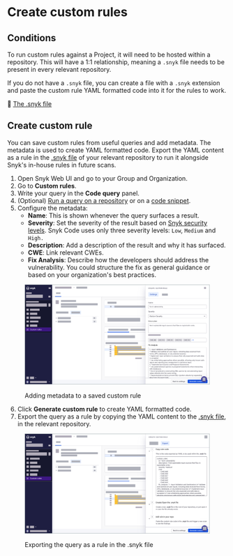 # Create custom rules

## Conditions

To run custom rules against a Project, it will need to be hosted within a repository. This will have a 1:1 relationship, meaning a `.snyk` file needs to be present in every relevant repository.&#x20;

If you do not have a `.snyk` file, you can create a file with a `.snyk` extension and paste the custom rule YAML formatted code into it for the rules to work.

:link: [The .snyk file](../../../snyk-cli/test-for-vulnerabilities/the-.snyk-file.md)

## Create custom rule

You can save custom rules from useful queries and add metadata. The metadata is used to create YAML formatted code. Export the YAML content as a rule in the [.snyk file](../../../snyk-cli/test-for-vulnerabilities/the-.snyk-file.md) of your relevant repository to run it alongside Snyk's in-house rules in future scans.

1. Open Snyk Web UI and go to your Group and Organization.
2. Go to **Custom rules**.
3. Write your query in the **Code query** panel.
4. (Optional) [Run a query on a repository](run-query.md#run-query-on-a-repository) or on a [code snippet](run-query.md#run-query-on-a-code-snippet).
5. Configure the metadata:
   * **Name**: This is shown whenever the query surfaces a result.
   * **Severity**: Set the severity of the result based on [Snyk security levels](../../../manage-issues/issue-management/severity-levels.md#introduction-to-snyk-severity-levels). Snyk Code uses only three severity levels: `Low`, `Medium` and `High.`
   * **Description**: Add a description of the result and why it has surfaced.
   * **CWE**: Link relevant CWEs.
   * **Fix Analysis**: Describe how the developers should address the vulnerability. You could structure the fix as general guidance or based on your organization's best practices.

<figure><img src="../../../.gitbook/assets/custom_rule.png" alt="Overview of adding metadata to a saved custom rule."><figcaption><p>Adding metadata to a saved custom rule</p></figcaption></figure>

6. Click **Generate custom rule** to create YAML formatted code.&#x20;
7. Export the query as a rule by copying the YAML content to the [.snyk file](../../../snyk-cli/test-for-vulnerabilities/the-.snyk-file.md), in the relevant repository.&#x20;

<figure><img src="../../../.gitbook/assets/custom_rule_export.png" alt="Exporting the query as a rule in the .snyk file."><figcaption><p>Exporting the query as a rule in the .snyk file</p></figcaption></figure>

